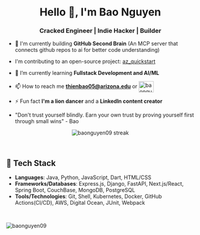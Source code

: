 <h1 align="center">Hello 👋, I'm Bao Nguyen</h1> 
<h3 align="center">Cracked Engineer | Indie Hacker | Builder</h3>

- 🔭 I'm currently building **GitHub Second Brain** (An MCP server that connects github repos to ai for better code understanding)  

- I'm contributing to an open-source project: [az_quickstart](https://github.com/az-digital/az_quickstart/commits?author=BaoNguyen09)

- 🌱 I’m currently learning **Fullstack Development and AI/ML**

- 📫 How to reach me **thienbao05@arizona.edu** or <a href="https://linkedin.com/in/baonguyen05" target="blank"><img align="center" src="https://raw.githubusercontent.com/rahuldkjain/github-profile-readme-generator/master/src/images/icons/Social/linked-in-alt.svg" alt="baonguyen05" height="30" width="40" /></a>

- ⚡ Fun fact **I'm a lion dancer** and a **LinkedIn content creator**

- "Don't trust yourself blindly. Earn your own trust by proving yourself first through small wins" - Bao

<p align="center"><img align="center" src="https://github-readme-streak-stats.herokuapp.com/?user=baonguyen09&" alt="baonguyen09 streak" /></p>
<br>

## 🌱 Tech Stack

- **Languages**: Java, Python, JavaScript, Dart, HTML/CSS
- **Frameworks/Databases**: Express.js, Django, FastAPI, Next.js/React, Spring Boot, CouchBase, MongoDB, PostgreSQL
- **Tools/Technologies**: Git, Shell, Kubernetes, Docker, GitHub Actions(CI/CD), AWS, Digital Ocean, JUnit, Webpack
<br>
<p align="left"> <img src="https://komarev.com/ghpvc/?username=baonguyen09&label=Profile%20views&color=0e75b6&style=flat" alt="baonguyen09" /> </p>
